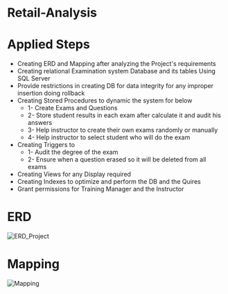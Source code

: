 # Retail-Analysis
# Applied Steps
  - Creating ERD and Mapping after analyzing the Project's requirements 
  - Creating relational Examination system Database and its tables Using SQL Server 
  - Provide restrictions in creating DB for data integrity for any improper insertion doing rollback 
  - Creating Stored Procedures to dynamic the system for below
     - 1- Create Exams and Questions 
     - 2- Store student results in each exam after calculate it and audit his answers 
     - 3- Help instructor to create their own exams randomly or manually
     - 4- Help instructor to select student who will do the exam 
  - Creating Triggers to
     - 1- Audit the degree of the exam
     - 2- Ensure when a question erased so it will be deleted from all exams
  - Creating Views for any Display required 
  - Creating Indexes to optimize and perform the DB and the Quires  
  - Grant permissions for Training Manager and the Instructor	

# ERD
   ![ERD_Project](https://github.com/user-attachments/assets/62eff36b-7228-41dc-973e-a39447824e21)
# Mapping
  ![Mapping](https://github.com/user-attachments/assets/e2433ae6-5b80-4ad9-83df-1202159bf4be)

